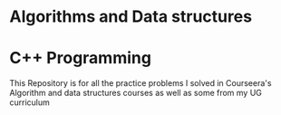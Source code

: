 # Algorithms and Data structures
# C++ Programming
This Repository is for all the practice problems I solved in Courseera's Algorithm and data structures courses as well as some from my UG curriculum
